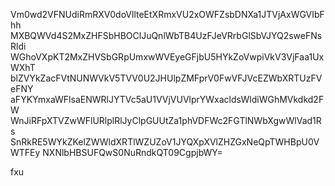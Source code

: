 Vm0wd2VFNUdiRmRXV0doVllteEtXRmxVU2xOWFZsbDNXa1JTVjAxWGVIbFhh
MXBQWVd4S2MxZHFSbHBOClJuQnlWbTB4UzFJeVRrbGlSbVJYQ2sweFNsRldi
WGhoVXpKT2MxZHVSbGRpUmxwWVEyeGFjbU5HYkZoVwpiVkV3VjFaa1UxWXhT
blZVYkZacFVtNUNWVkV5TVV0U2JHUlpZMFprV0FwVFJVcEZWbXRTUzFVeFNY
aFYKYmxaWFlsaENWRlJYTVc5aU1VVjVUVlprYWxacldsWldiWGhMVkdkd2FW
WnJiRFpXTVZwWFlURlplRlJyClpGUUtZa1phVDFWc2FGTlNWbXgwWlVad1Rs
SnRkRE5WYkZKelZWWldXRTlWZUZoV1JYQXpXVlZHZGxNeQpTWHBpU0VWTFEy
NXNlbHBSUFQwS0NuRndkQT09CgpjbWY=

fxu